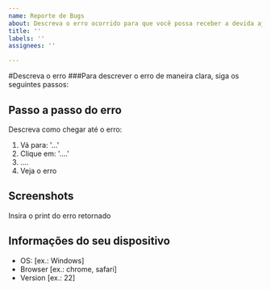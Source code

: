 ```yaml
---
name: Reporte de Bugs
about: Descreva o erro ocorrido para que você possa receber a devida ajuda
title: ''
labels: ''
assignees: ''

---
```


#Descreva o erro
###Para descrever o erro de maneira clara, siga os seguintes passos:

## **Passo a passo do erro**
Descreva como chegar até o erro:
1. Vá para: '...'
2. Clique em: '....'
3. ....
4. Veja o erro

## **Screenshots**
Insira o print do erro retornado

## **Informações do seu dispositivo**
 - OS: [ex.: Windows]
 - Browser [ex.: chrome, safari]
 - Version [ex.: 22]

